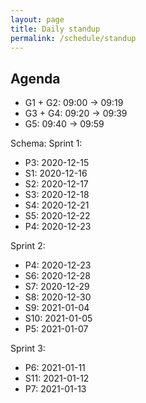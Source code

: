 ```yaml
---
layout: page
title: Daily standup
permalink: /schedule/standup
---
```


## Agenda
* G1 + G2: 09:00 -> 09:19
* G3 + G4: 09:20 -> 09:39
* G5: 09:40 -> 09:59

Schema:
Sprint 1:
* P3: 2020-12-15
* S1: 2020-12-16
* S2: 2020-12-17
* S3: 2020-12-18
* S4: 2020-12-21
* S5: 2020-12-22
* P4: 2020-12-23

Sprint 2:
* P4: 2020-12-23
* S6: 2020-12-28
* S7: 2020-12-29
* S8: 2020-12-30
* S9: 2021-01-04
* S10: 2021-01-05
* P5: 2021-01-07

Sprint 3:
* P6: 2021-01-11
* S11: 2021-01-12
* P7: 2021-01-13